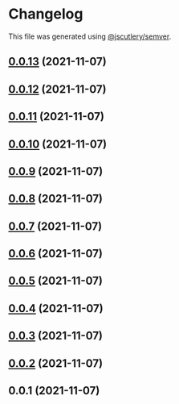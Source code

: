 # Changelog

This file was generated using [@jscutlery/semver](https://github.com/jscutlery/semver).

## [0.0.13](https://github.com/onedaycat/jaco/compare/common-0.0.12...common-0.0.13) (2021-11-07)



## [0.0.12](https://github.com/onedaycat/jaco/compare/common-0.0.11...common-0.0.12) (2021-11-07)



## [0.0.11](https://github.com/onedaycat/jaco/compare/common-0.0.10...common-0.0.11) (2021-11-07)



## [0.0.10](https://github.com/onedaycat/jaco/compare/common-0.0.9...common-0.0.10) (2021-11-07)



## [0.0.9](https://github.com/onedaycat/jaco/compare/common-0.0.8...common-0.0.9) (2021-11-07)



## [0.0.8](https://github.com/onedaycat/jaco/compare/common-0.0.7...common-0.0.8) (2021-11-07)



## [0.0.7](https://github.com/onedaycat/jaco/compare/common-0.0.6...common-0.0.7) (2021-11-07)



## [0.0.6](https://github.com/onedaycat/jaco/compare/common-0.0.5...common-0.0.6) (2021-11-07)



## [0.0.5](https://github.com/onedaycat/jaco/compare/common-0.0.4...common-0.0.5) (2021-11-07)



## [0.0.4](https://github.com/onedaycat/jaco/compare/common-0.0.3...common-0.0.4) (2021-11-07)



## [0.0.3](https://github.com/onedaycat/jaco/compare/common-0.0.2...common-0.0.3) (2021-11-07)



## [0.0.2](https://github.com/onedaycat/jaco/compare/common-0.0.1...common-0.0.2) (2021-11-07)



## 0.0.1 (2021-11-07)
